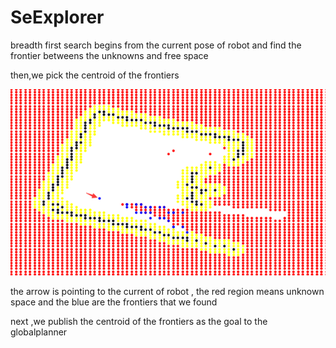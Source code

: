 # SeExplorer

breadth first search begins from the current pose of robot and find the frontier betweens the unknowns and free space

then,we pick the centroid of the frontiers

![robot in costmap](test.png)

the arrow is pointing to the current of robot , the red region means unknown space and the blue are the frontiers that we found 

next ,we publish the centroid of the frontiers as the goal to the globalplanner
